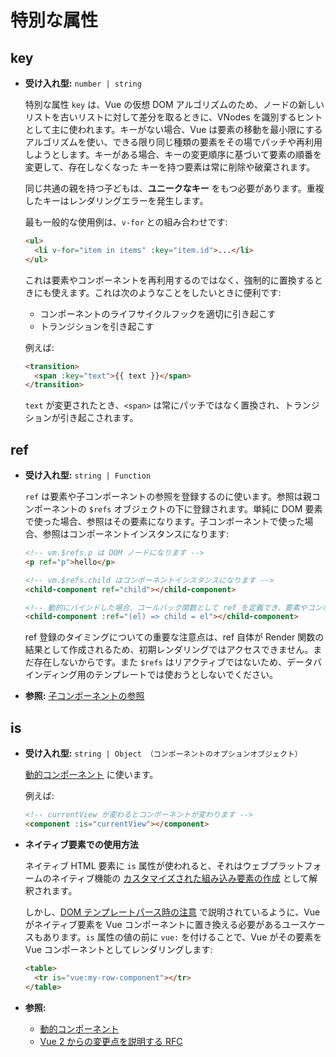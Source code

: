 # 特別な属性

## key

- **受け入れ型:** `number | string`

  特別な属性 `key` は、Vue の仮想 DOM アルゴリズムのため、ノードの新しいリストを古いリストに対して差分を取るときに、VNodes を識別するヒントとして主に使われます。キーがない場合、Vue は要素の移動を最小限にするアルゴリズムを使い、できる限り同じ種類の要素をその場でパッチや再利用しようとします。キーがある場合、キーの変更順序に基づいて要素の順番を変更して、存在しなくなった キーを持つ要素は常に削除や破棄されます。

  同じ共通の親を持つ子どもは、**ユニークなキー** をもつ必要があります。重複したキーはレンダリングエラーを発生します。

  最も一般的な使用例は、`v-for` との組み合わせです:

  ```html
  <ul>
    <li v-for="item in items" :key="item.id">...</li>
  </ul>
  ```

  これは要素やコンポーネントを再利用するのではなく、強制的に置換するときにも使えます。これは次のようなことをしたいときに便利です:

  - コンポーネントのライフサイクルフックを適切に引き起こす
  - トランジションを引き起こす

  例えば:

  ```html
  <transition>
    <span :key="text">{{ text }}</span>
  </transition>
  ```

  `text` が変更されたとき、`<span>` は常にパッチではなく置換され、トランジションが引き起こされます。

## ref

- **受け入れ型:** `string | Function`

  `ref` は要素や子コンポーネントの参照を登録するのに使います。参照は親コンポーネントの `$refs` オブジェクトの下に登録されます。単純に DOM 要素で使った場合、参照はその要素になります。子コンポーネントで使った場合、参照はコンポーネントインスタンスになります:

  ```html
  <!-- vm.$refs.p は DOM ノードになります -->
  <p ref="p">hello</p>

  <!-- vm.$refs.child はコンポーネントインスタンスになります -->
  <child-component ref="child"></child-component>

  <!-- 動的にバインドした場合、コールバック関数として ref を定義でき、要素やコンポーネントインスタンスを明示的に渡すことができます -->
  <child-component :ref="(el) => child = el"></child-component>
  ```

  ref 登録のタイミングについての重要な注意点は、ref 自体が Render 関数の結果として作成されるため、初期レンダリングではアクセスできません。まだ存在しないからです。また `$refs` はリアクティブではないため、データバインディング用のテンプレートでは使おうとしないでください。

- **参照:** [子コンポーネントの参照](../guide/component-template-refs.html)

## is

- **受け入れ型:** `string | Object （コンポーネントのオプションオブジェクト）`

  [動的コンポーネント](../guide/component-dynamic-async.html) に使います。

  例えば:

  ```html
  <!-- currentView が変わるとコンポーネントが変わります -->
  <component :is="currentView"></component>
  ```

- **ネイティブ要素での使用方法** <Badge text="3.1+" />

  ネイティブ HTML 要素に `is` 属性が使われると、それはウェブプラットフォームのネイティブ機能の [カスタマイズされた組み込み要素の作成](https://html.spec.whatwg.org/multipage/custom-elements.html#custom-elements-customized-builtin-example) として解釈されます。

  しかし、[DOM テンプレートパース時の注意](/guide/component-basics.html#dom-テンプレートパース時の注意) で説明されているように、Vue がネイティブ要素を Vue コンポーネントに置き換える必要があるユースケースもあります。`is` 属性の値の前に `vue:` を付けることで、Vue がその要素を Vue コンポーネントとしてレンダリングします:

  ```html
  <table>
    <tr is="vue:my-row-component"></tr>
  </table>
  ```

- **参照:**
  - [動的コンポーネント](../guide/component-dynamic-async.html)
  - [Vue 2 からの変更点を説明する RFC](https://github.com/vuejs/rfcs/blob/master/active-rfcs/0027-custom-elements-interop.md#customized-built-in-elements)
